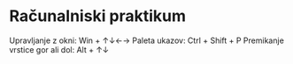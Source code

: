 # Računalniski praktikum
Upravljanje z okni: Win + ↑↓←→
Paleta ukazov: Ctrl + Shift + P
Premikanje vrstice gor ali dol: Alt + ↑↓
